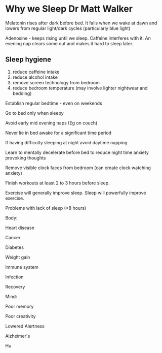 # Why we Sleep Dr Matt Walker



Melatonin rises after dark before bed. It falls when we wake at dawn and lowers from regular light/dark cycles (particularly blue light)


Adenosine - keeps rising until we sleep. Caffeine interferes with it. An evening nap clears some out and makes it hard to sleep later.


## Sleep hygiene

1. reduce caffeine intake
2. reduce alcohol intake
3. remove screen technology from bedroom
4. reduce bedroom temperature (may involve lighter nightwear and bedding)



Establish regular bedtime - even on weekends

Go to bed only when sleepy

Avoid early mid evening naps (Eg on couch)

Never lie in bed awake for a significant time period



If having difficulty sleeping at night avoid daytime napping



Learn to mentally decelerate before bed to reduce night time anxiety provoking thoughts



Remove visible clock faces from bedroom (can create clock watching anxiety)



Finish workouts at least 2 to 3 hours before sleep.



Exercise will generally improve sleep. Sleep will powerfully improve exercise.





Problems with lack of sleep (<8 hours)



Body:

Heart disease

Cancer

Diabetes

Weight gain

Immune system

Infection

Recovery



Mind:

Poor memory

Poor creativity

Lowered Alertness

Alzheimer's

Hu













